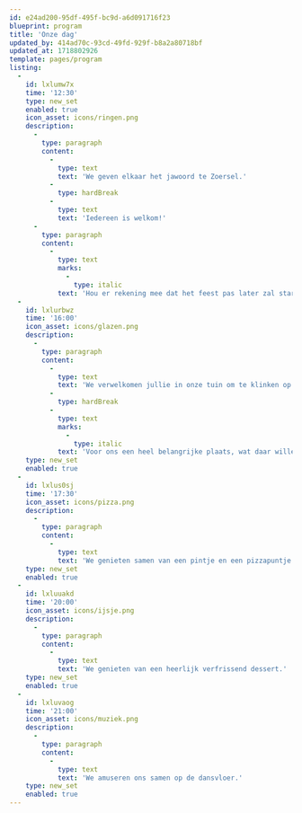 ```yaml
---
id: e24ad200-95df-495f-bc9d-a6d091716f23
blueprint: program
title: 'Onze dag'
updated_by: 414ad70c-93cd-49fd-929f-b8a2a80718bf
updated_at: 1718802926
template: pages/program
listing:
  -
    id: lxlumw7x
    time: '12:30'
    type: new_set
    enabled: true
    icon_asset: icons/ringen.png
    description:
      -
        type: paragraph
        content:
          -
            type: text
            text: 'We geven elkaar het jawoord te Zoersel.'
          -
            type: hardBreak
          -
            type: text
            text: 'Iedereen is welkom!'
      -
        type: paragraph
        content:
          -
            type: text
            marks:
              -
                type: italic
            text: 'Hou er rekening mee dat het feest pas later zal starten.'
  -
    id: lxlurbwz
    time: '16:00'
    icon_asset: icons/glazen.png
    description:
      -
        type: paragraph
        content:
          -
            type: text
            text: 'We verwelkomen jullie in onze tuin om te klinken op de liefde!'
          -
            type: hardBreak
          -
            type: text
            marks:
              -
                type: italic
            text: 'Voor ons een heel belangrijke plaats, wat daar willen wij samen aan onze toekomst bouwen!'
    type: new_set
    enabled: true
  -
    id: lxlus0sj
    time: '17:30'
    icon_asset: icons/pizza.png
    description:
      -
        type: paragraph
        content:
          -
            type: text
            text: 'We genieten samen van een pintje en een pizzapuntje.'
    type: new_set
    enabled: true
  -
    id: lxluuakd
    time: '20:00'
    icon_asset: icons/ijsje.png
    description:
      -
        type: paragraph
        content:
          -
            type: text
            text: 'We genieten van een heerlijk verfrissend dessert.'
    type: new_set
    enabled: true
  -
    id: lxluvaog
    time: '21:00'
    icon_asset: icons/muziek.png
    description:
      -
        type: paragraph
        content:
          -
            type: text
            text: 'We amuseren ons samen op de dansvloer.'
    type: new_set
    enabled: true
---
```

